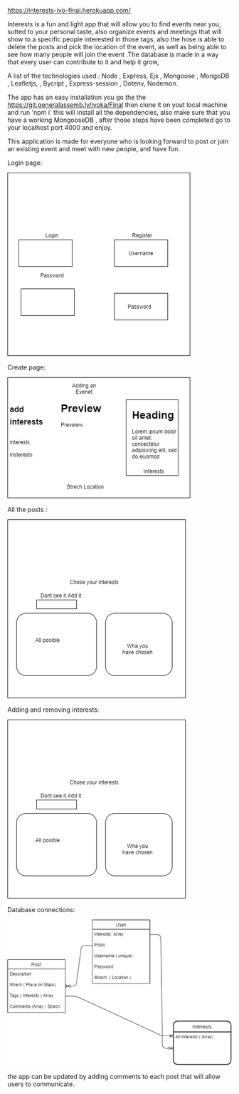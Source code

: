 https://interests-ivo-final.herokuapp.com/

Interests is a fun and light app that will allow you to find events near you,
sutted to your personal taste, also organize events and meetings that will show
to a specific people interested in those tags, also the hose is able to delete the posts
and pick the location of the event, as well as being able to see how many people will join
the event .The database is made in a way
that every user can contribute to it and help it grow,

A list of the technologies used.:
Node , Express, Ejs , Mongoose , MongoDB , Leafletjs, , Bycript , Express-session , Dotenv, Nodemon.

The app has an easy installation you go the the https://git.generalassemb.ly/ivoka/Final
then clone it on yout local machine and run 'npm i' this will install all the dependencies,
also make sure that you have a working MongooseDB , after those steps have been completed
go to your localhost port 4000 and enjoy.

This application is made for everyone who is looking forward
to post or join an existing event and meet with new people,
and have fun.

Login page:

![](public/wireframe/login.jpg)

Create page:

![](public/wireframe/create.jpg)

All the posts :

![](public/wireframe/interests.jpg)

Adding and removing interests:

![](public/wireframe/interests.jpg)

Database connections:

![](public/wireframe/database.png)

the app can be updated by adding comments to each post that will allow users to communicate.

